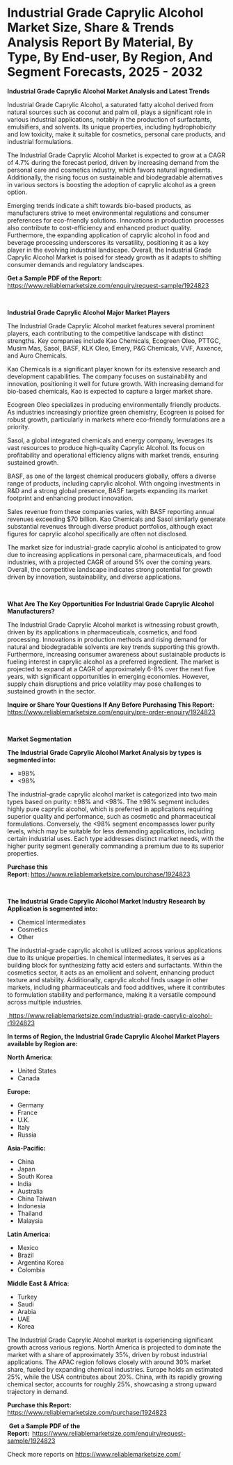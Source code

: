 <p><h1>Industrial Grade Caprylic Alcohol Market Size, Share & Trends Analysis Report By Material, By Type, By End-user, By Region, And Segment Forecasts, 2025 - 2032</h1></p><p><strong>Industrial Grade Caprylic Alcohol Market Analysis and Latest Trends</strong></p>
<p><p>Industrial Grade Caprylic Alcohol, a saturated fatty alcohol derived from natural sources such as coconut and palm oil, plays a significant role in various industrial applications, notably in the production of surfactants, emulsifiers, and solvents. Its unique properties, including hydrophobicity and low toxicity, make it suitable for cosmetics, personal care products, and industrial formulations.</p><p>The Industrial Grade Caprylic Alcohol Market is expected to grow at a CAGR of 4.7% during the forecast period, driven by increasing demand from the personal care and cosmetics industry, which favors natural ingredients. Additionally, the rising focus on sustainable and biodegradable alternatives in various sectors is boosting the adoption of caprylic alcohol as a green option.</p><p>Emerging trends indicate a shift towards bio-based products, as manufacturers strive to meet environmental regulations and consumer preferences for eco-friendly solutions. Innovations in production processes also contribute to cost-efficiency and enhanced product quality. Furthermore, the expanding application of caprylic alcohol in food and beverage processing underscores its versatility, positioning it as a key player in the evolving industrial landscape. Overall, the Industrial Grade Caprylic Alcohol Market is poised for steady growth as it adapts to shifting consumer demands and regulatory landscapes.</p></p>
<p><strong>Get a Sample PDF of the Report:&nbsp;</strong> <a href="https://www.reliablemarketsize.com/enquiry/request-sample/1924823?utm_campaign=1901&utm_medium=2&utm_source=Github&utm_content=ia&utm_term=14012025&utm_id=industrial-grade-caprylic-alcohol">https://www.reliablemarketsize.com/enquiry/request-sample/1924823</a></p>
<p>&nbsp;</p>
<p><strong>Industrial Grade Caprylic Alcohol Major Market Players</strong></p>
<p><p>The Industrial Grade Caprylic Alcohol market features several prominent players, each contributing to the competitive landscape with distinct strengths. Key companies include Kao Chemicals, Ecogreen Oleo, PTTGC, Musim Mas, Sasol, BASF, KLK Oleo, Emery, P&G Chemicals, VVF, Axxence, and Auro Chemicals.</p><p>Kao Chemicals is a significant player known for its extensive research and development capabilities. The company focuses on sustainability and innovation, positioning it well for future growth. With increasing demand for bio-based chemicals, Kao is expected to capture a larger market share.</p><p>Ecogreen Oleo specializes in producing environmentally friendly products. As industries increasingly prioritize green chemistry, Ecogreen is poised for robust growth, particularly in markets where eco-friendly formulations are a priority.</p><p>Sasol, a global integrated chemicals and energy company, leverages its vast resources to produce high-quality Caprylic Alcohol. Its focus on profitability and operational efficiency aligns with market trends, ensuring sustained growth.</p><p>BASF, as one of the largest chemical producers globally, offers a diverse range of products, including caprylic alcohol. With ongoing investments in R&D and a strong global presence, BASF targets expanding its market footprint and enhancing product innovation.</p><p>Sales revenue from these companies varies, with BASF reporting annual revenues exceeding $70 billion. Kao Chemicals and Sasol similarly generate substantial revenues through diverse product portfolios, although exact figures for caprylic alcohol specifically are often not disclosed.</p><p>The market size for industrial-grade caprylic alcohol is anticipated to grow due to increasing applications in personal care, pharmaceuticals, and food industries, with a projected CAGR of around 5% over the coming years. Overall, the competitive landscape indicates strong potential for growth driven by innovation, sustainability, and diverse applications.</p></p>
<p>&nbsp;</p>
<p><strong>What Are The Key Opportunities For Industrial Grade Caprylic Alcohol Manufacturers?</strong></p>
<p><p>The Industrial Grade Caprylic Alcohol market is witnessing robust growth, driven by its applications in pharmaceuticals, cosmetics, and food processing. Innovations in production methods and rising demand for natural and biodegradable solvents are key trends supporting this growth. Furthermore, increasing consumer awareness about sustainable products is fueling interest in caprylic alcohol as a preferred ingredient. The market is projected to expand at a CAGR of approximately 6-8% over the next five years, with significant opportunities in emerging economies. However, supply chain disruptions and price volatility may pose challenges to sustained growth in the sector.</p></p>
<p><strong>Inquire or Share Your Questions If Any Before Purchasing This Report:</strong> <a href="https://www.reliablemarketsize.com/enquiry/pre-order-enquiry/1924823?utm_campaign=1901&utm_medium=2&utm_source=Github&utm_content=ia&utm_term=14012025&utm_id=industrial-grade-caprylic-alcohol">https://www.reliablemarketsize.com/enquiry/pre-order-enquiry/1924823</a></p>
<p>&nbsp;</p>
<p><strong>Market Segmentation</strong></p>
<p><strong>The Industrial Grade Caprylic Alcohol Market Analysis by types is segmented into:</strong></p>
<p><ul><li>≥98%</li><li><98%</li></ul></p>
<p><p>The industrial-grade caprylic alcohol market is categorized into two main types based on purity: ≥98% and <98%. The ≥98% segment includes highly pure caprylic alcohol, which is preferred in applications requiring superior quality and performance, such as cosmetic and pharmaceutical formulations. Conversely, the <98% segment encompasses lower purity levels, which may be suitable for less demanding applications, including certain industrial uses. Each type addresses distinct market needs, with the higher purity segment generally commanding a premium due to its superior properties.</p></p>
<p><strong>Purchase this Report:&nbsp;</strong><a href="https://www.reliablemarketsize.com/purchase/1924823?utm_campaign=1901&utm_medium=2&utm_source=Github&utm_content=ia&utm_term=14012025&utm_id=industrial-grade-caprylic-alcohol">https://www.reliablemarketsize.com/purchase/1924823</a></p>
<p>&nbsp;</p>
<p><strong>The Industrial Grade Caprylic Alcohol Market Industry Research by Application is segmented into:</strong></p>
<p><ul><li>Chemical Intermediates</li><li>Cosmetics</li><li>Other</li></ul></p>
<p><p>The industrial-grade caprylic alcohol is utilized across various applications due to its unique properties. In chemical intermediates, it serves as a building block for synthesizing fatty acid esters and surfactants. Within the cosmetics sector, it acts as an emollient and solvent, enhancing product texture and stability. Additionally, caprylic alcohol finds usage in other markets, including pharmaceuticals and food additives, where it contributes to formulation stability and performance, making it a versatile compound across multiple industries.</p></p>
<p><a href="https://www.reliablemarketsize.com/industrial-grade-caprylic-alcohol-r1924823?utm_campaign=1901&utm_medium=2&utm_source=Github&utm_content=ia&utm_term=14012025&utm_id=industrial-grade-caprylic-alcohol">&nbsp;https://www.reliablemarketsize.com/industrial-grade-caprylic-alcohol-r1924823</a></p>
<p><strong>In terms of Region, the Industrial Grade Caprylic Alcohol Market Players available by Region are:</strong></p>
<p>
    <p> <strong> North America: </strong>
        <ul>
            <li>United States</li>
            <li>Canada</li>
        </ul>
        </p> 
    <p> <strong> Europe: </strong>
        <ul>
            <li>Germany</li>
            <li>France</li>
            <li>U.K.</li>
            <li>Italy</li>
            <li>Russia</li>
        </ul>
        </p> 
    <p> <strong> Asia-Pacific: </strong>
        <ul>
            <li>China</li>
            <li>Japan</li>
            <li>South Korea</li>
            <li>India</li>
            <li>Australia</li>
            <li>China Taiwan</li>
            <li>Indonesia</li>
            <li>Thailand</li>
            <li>Malaysia</li>
        </ul>
        </p> 
    <p> <strong> Latin America: </strong>
        <ul>
            <li>Mexico</li>
            <li>Brazil</li>
            <li>Argentina Korea</li>
            <li>Colombia</li>
        </ul>
        </p> 
    <p> <strong> Middle East & Africa: </strong>
        <ul>
            <li>Turkey</li>
            <li>Saudi</li>
            <li>Arabia</li>
            <li>UAE</li>
            <li>Korea</li>
        </ul>
    </p>
    </p>
<p><p>The Industrial Grade Caprylic Alcohol market is experiencing significant growth across various regions. North America is projected to dominate the market with a share of approximately 35%, driven by robust industrial applications. The APAC region follows closely with around 30% market share, fueled by expanding chemical industries. Europe holds an estimated 25%, while the USA contributes about 20%. China, with its rapidly growing chemical sector, accounts for roughly 25%, showcasing a strong upward trajectory in demand.</p></p>
<p><strong>Purchase this Report: </strong><a href="https://www.reliablemarketsize.com/purchase/1924823?utm_campaign=1901&utm_medium=2&utm_source=Github&utm_content=ia&utm_term=14012025&utm_id=industrial-grade-caprylic-alcohol">https://www.reliablemarketsize.com/purchase/1924823</a></p>
<p>&nbsp;<strong>Get a Sample PDF of the Report:&nbsp;&nbsp;</strong><a href="https://www.reliablemarketsize.com/enquiry/request-sample/1924823?utm_campaign=1901&utm_medium=2&utm_source=Github&utm_content=ia&utm_term=14012025&utm_id=industrial-grade-caprylic-alcohol">https://www.reliablemarketsize.com/enquiry/request-sample/1924823</a></p>
<p><strong></strong></p>
<p>Check more reports on <a href="https://www.reliablemarketsize.com/?utm_campaign=1901&utm_medium=2&utm_source=Github&utm_content=ia&utm_term=14012025&utm_id=industrial-grade-caprylic-alcohol">https://www.reliablemarketsize.com/</a></p>
